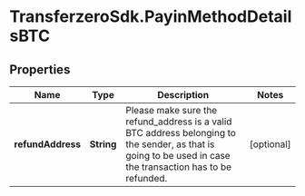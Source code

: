 # TransferzeroSdk.PayinMethodDetailsBTC

## Properties

Name | Type | Description | Notes
------------ | ------------- | ------------- | -------------
**refundAddress** | **String** | Please make sure the refund_address is a valid BTC address belonging to the sender, as that is going to be used in case the transaction has to be refunded. | [optional] 


